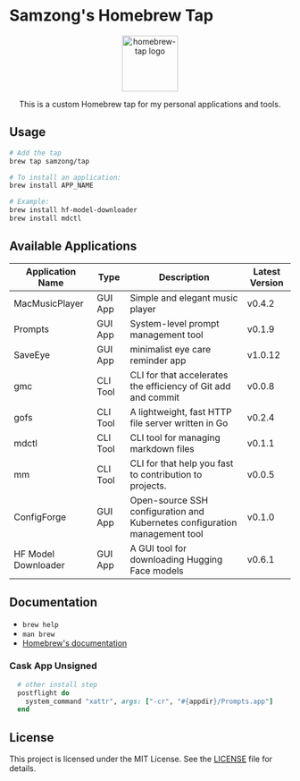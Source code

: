 # Samzong's Homebrew Tap

<div align="center">
  <img src="https://brew.sh/assets/img/homebrew.svg" alt="homebrew-tap logo" width="100" />
  <br />
  <p>This is a custom Homebrew tap for my personal applications and tools.</p>
</div>

## Usage

```bash
# Add the tap
brew tap samzong/tap

# To install an application:
brew install APP_NAME

# Example:
brew install hf-model-downloader
brew install mdctl
```

## Available Applications

| Application Name    | Type     | Description                                                                 | Latest Version |
| ------------------- | -------- | --------------------------------------------------------------------------- | -------------- |
| MacMusicPlayer | GUI App | Simple and elegant music player | v0.4.2 |
| Prompts | GUI App | System-level prompt management tool | v0.1.9 |
| SaveEye | GUI App | minimalist eye care reminder app | v1.0.12 |
| gmc | CLI Tool | CLI for that accelerates the efficiency of Git add and commit | v0.0.8 |
| gofs | CLI Tool | A lightweight, fast HTTP file server written in Go | v0.2.4 |
| mdctl | CLI Tool | CLI tool for managing markdown files | v0.1.1 |
| mm | CLI Tool | CLI for that help you fast to contribution to projects. | v0.0.5 |
| ConfigForge | GUI App | Open-source SSH configuration and Kubernetes configuration management tool | v0.1.0 |
| HF Model Downloader | GUI App | A GUI tool for downloading Hugging Face models | v0.6.1 |

## Documentation

- `brew help`
- `man brew`
- [Homebrew's documentation](https://docs.brew.sh)

### Cask App Unsigned

```ruby
  # other install step
  postflight do
    system_command "xattr", args: ["-cr", "#{appdir}/Prompts.app"]
  end
```

## License

This project is licensed under the MIT License. See the [LICENSE](LICENSE) file for details.
